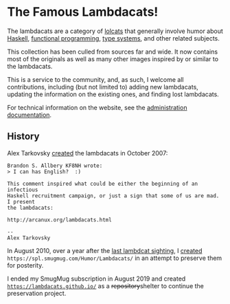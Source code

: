 # The Famous Lambdacats!

The lambdacats are a category of [lolcats] that generally involve humor about
[Haskell], [functional programming], [type systems], and other related subjects.

[lolcats]: https://en.wikipedia.org/wiki/Lolcat
[Haskell]: https://en.wikipedia.org/wiki/Haskell_(programming_language)
[functional programming]: https://en.wikipedia.org/wiki/Functional_programming
[type systems]: https://en.wikipedia.org/wiki/Type_system

This collection has been culled from sources far and wide. It now contains most
of the originals as well as many other images inspired by or similar to the
lambdacats.

This is a service to the community, and, as such, I welcome all contributions,
including (but not limited to) adding new lambdacats, updating the information
on the existing ones, and finding lost lambdacats.

For technical information on the website, see the [administration
documentation].

[administration documentation]: ./admin.md

## History

Alex Tarkovsky [created][created1] the lambdacats in October 2007:

[created1]: https://mail.haskell.org/pipermail/haskell-cafe/2007-October/032654.html

```
Brandon S. Allbery KF8NH wrote:
> I can has English?  :)

This comment inspired what could be either the beginning of an infectious
Haskell recruitment campaign, or just a sign that some of us are mad. I present
the lambdacats:

http://arcanux.org/lambdacats.html

-- 
Alex Tarkovsky
```

In August 2010, over a year after the [last lambdcat sighting], I
[created][created2] `https://spl.smugmug.com/Humor/Lambdacats/` in an attempt to
preserve them for posterity.

[last lambdcat sighting]: https://web.archive.org/web/20090406025530/http://arcanux.org/lambdacats.html
[created2]: https://mail.haskell.org/pipermail/haskell-cafe/2010-August/081606.html

I ended my SmugMug subscription in August 2019 and created
[`https://lambdacats.github.io/`] as a ~~repository~~shelter to continue the
preservation project.

[`https://lambdacats.github.io/`]: https://lambdacats.github.io/
